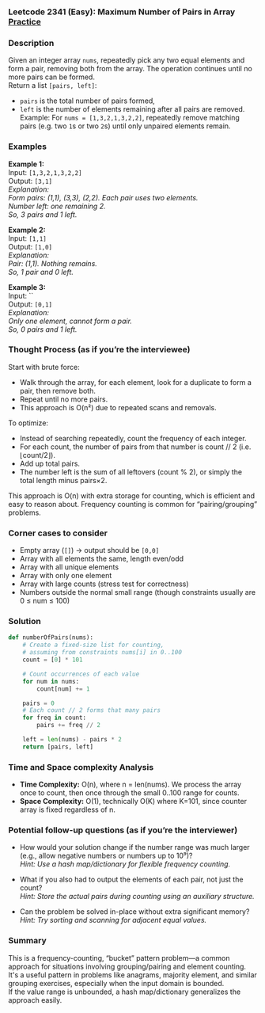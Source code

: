 ### Leetcode 2341 (Easy): Maximum Number of Pairs in Array [Practice](https://leetcode.com/problems/maximum-number-of-pairs-in-array)

### Description  
Given an integer array `nums`, repeatedly pick any two equal elements and form a pair, removing both from the array. The operation continues until no more pairs can be formed.  
Return a list `[pairs, left]`:  
- `pairs` is the total number of pairs formed,  
- `left` is the number of elements remaining after all pairs are removed.  
Example: For `nums = [1,3,2,1,3,2,2]`, repeatedly remove matching pairs (e.g. two `1`s or two `2`s) until only unpaired elements remain.

### Examples  

**Example 1:**  
Input: `[1,3,2,1,3,2,2]`  
Output: `[3,1]`  
*Explanation:  
Form pairs: (1,1), (3,3), (2,2). Each pair uses two elements.  
Number left: one remaining 2.  
So, 3 pairs and 1 left.*

**Example 2:**  
Input: `[1,1]`  
Output: `[1,0]`  
*Explanation:  
Pair: (1,1). Nothing remains.  
So, 1 pair and 0 left.*

**Example 3:**  
Input: ``  
Output: `[0,1]`  
*Explanation:  
Only one element, cannot form a pair.  
So, 0 pairs and 1 left.*

### Thought Process (as if you’re the interviewee)  
Start with brute force:  
- Walk through the array, for each element, look for a duplicate to form a pair, then remove both.  
- Repeat until no more pairs.  
- This approach is O(n²) due to repeated scans and removals.
  
To optimize:  
- Instead of searching repeatedly, count the frequency of each integer.
- For each count, the number of pairs from that number is count // 2 (i.e. ⌊count/2⌋).  
- Add up total pairs.  
- The number left is the sum of all leftovers (count % 2), or simply the total length minus pairs×2.
  
This approach is O(n) with extra storage for counting, which is efficient and easy to reason about. Frequency counting is common for “pairing/grouping” problems.

### Corner cases to consider  
- Empty array (`[]`) → output should be `[0,0]`
- Array with all elements the same, length even/odd
- Array with all unique elements
- Array with only one element
- Array with large counts (stress test for correctness)
- Numbers outside the normal small range (though constraints usually are 0 ≤ num ≤ 100)

### Solution

```python
def numberOfPairs(nums):
    # Create a fixed-size list for counting,
    # assuming from constraints nums[i] in 0..100
    count = [0] * 101

    # Count occurrences of each value
    for num in nums:
        count[num] += 1

    pairs = 0
    # Each count // 2 forms that many pairs
    for freq in count:
        pairs += freq // 2

    left = len(nums) - pairs * 2
    return [pairs, left]
```

### Time and Space complexity Analysis  

- **Time Complexity:** O(n), where n = len(nums). We process the array once to count, then once through the small 0..100 range for counts.
- **Space Complexity:** O(1), technically O(K) where K=101, since counter array is fixed regardless of n.

### Potential follow-up questions (as if you’re the interviewer)  

- How would your solution change if the number range was much larger (e.g., allow negative numbers or numbers up to 10⁹)?  
  *Hint: Use a hash map/dictionary for flexible frequency counting.*

- What if you also had to output the elements of each pair, not just the count?  
  *Hint: Store the actual pairs during counting using an auxiliary structure.*

- Can the problem be solved in-place without extra significant memory?  
  *Hint: Try sorting and scanning for adjacent equal values.*

### Summary
This is a frequency-counting, “bucket” pattern problem—a common approach for situations involving grouping/pairing and element counting.  
It's a useful pattern in problems like anagrams, majority element, and similar grouping exercises, especially when the input domain is bounded.  
If the value range is unbounded, a hash map/dictionary generalizes the approach easily.